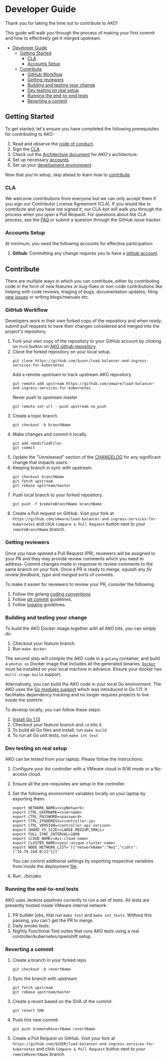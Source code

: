 # Developer Guide

Thank you for taking the time out to contribute to AKO!

This guide will walk you through the process of making your first commit and how
to effectively get it merged upstream.

- [Developer Guide](#developer-guide)
  - [Getting Started](#getting-started)
    - [CLA](#cla)
    - [Accounts Setup](#accounts-setup)
  - [Contribute](#contribute)
    - [GitHub Workflow](#github-workflow)
    - [Getting reviewers](#getting-reviewers)
    - [Building and testing your change](#building-and-testing-your-change)
    - [Dev testing on real setup](#dev-testing-on-real-setup)
    - [Running the end-to-end tests](#running-the-end-to-end-tests)
    - [Reverting a commit](#reverting-a-commit)

## Getting Started

To get started, let's ensure you have completed the following prerequisites for
contributing to AKO:
1. Read and observe the [code of conduct](CODE_OF_CONDUCT.md).
2. Sign the [CLA](#cla).
3. Check out the [Architecture document](/docs/architecture.md) for AKO's architecture.
4. Set up necessary [accounts](#accounts-setup).
5. Set up your [development environment](docs/manual-installation.md)

Now that you're setup, skip ahead to learn how to [contribute](#contribute). 

### CLA

We welcome contributions from everyone but we can only accept them if you sign
our Contributor License Agreement (CLA). If you would like to contribute and you
have not signed it, our CLA-bot will walk you through the process when you open
a Pull Request. For questions about the CLA process, see the
[FAQ](https://cla.vmware.com/faq) or submit a question through the GitHub issue
tracker.

### Accounts Setup

At minimum, you need the following accounts for effective participation:

1. **Github**: Committing any change requires you to have a [github
   account](https://github.com/join).


## Contribute

There are multiple ways in which you can contribute, either by contributing
code in the form of new features or bug-fixes or non-code contributions like
helping with code reviews, triaging of bugs, documentation updates, filing
[new issues](#filing-an-issue) or writing blogs/manuals etc.


### GitHub Workflow

Developers work in their own forked copy of the repository and when ready,
submit pull requests to have their changes considered and merged into the
project's repository.

1. Fork your own copy of the repository to your GitHub account by clicking on
   `Fork` button on [AKO github repository](https://github.com/vmware/load-balancer-and-ingress-services-for-kubernetes).
2. Clone the forked repository on your local setup.
    ```
    git clone https://github.com/$user/load-balancer-and-ingress-services-for-kubernetes
    ```
    Add a remote upstream to track upstream AKO repository.
    ```
    git remote add upstream https://github.com/vmware/load-balancer-and-ingress-services-for-kubernetes
    ```
    Never push to upstream master
    ```
    git remote set-url --push upstream no_push
    ```
3. Create a topic branch.
    ```
    git checkout -b branchName
    ```
4. Make changes and commit it locally.
    ```
    git add <modifiedFile>
    git commit
    ```
5. Update the "Unreleased" section of the [CHANGELOG](CHANGELOG.md) for any
   significant change that impacts users.
6. Keeping branch in sync with upstream.
    ```
    git checkout branchName
    git fetch upstream
    git rebase upstream/master
    ```
7. Push local branch to your forked repository.
    ```
    git push -f $remoteBranchName branchName
    ```
8. Create a Pull request on GitHub.
   Visit your fork at `https://github.com/vmware/load-balancer-and-ingress-services-for-kubernetes` and click
   `Compare & Pull Request` button next to your `remoteBranchName` branch.

### Getting reviewers

Once you have opened a Pull Request (PR), reviewers will be assigned to your
PR and they may provide review comments which you need to address.
Commit changes made in response to review comments to the same branch on your
fork. Once a PR is ready to merge, squash any *fix review feedback, typo*
and *merged* sorts of commits.

To make it easier for reviewers to review your PR, consider the following:
1. Follow the golang [coding conventions](https://github.com/golang/go/wiki/CodeReviewComments)
2. Follow [git commit](https://chris.beams.io/posts/git-commit/) guidelines.
3. Follow [logging](https://github.com/kubernetes/community/blob/master/contributors/devel/sig-instrumentation/logging.md) guidelines.

### Building and testing your change

To build the AKO Docker image together with all AKO bits, you can simply
do:

1. Checkout your feature branch.
2. Run `make docker`

The second step will compile the AKO code in a `golang` container, and build
a `photon os` Docker image that includes all the generated binaries. [`Docker`](https://docs.docker.com/install)
must be installed on your local machine in advance. Ensure your docker has `multi-stage-build` support.

Alternatively, you can build the AKO code in your local Go environment. The
AKO uses the [Go modules support](https://github.com/golang/go/wiki/Modules) which was introduced in Go 1.11. It
facilitates dependency tracking and no longer requires projects to live inside
the `$GOPATH`.

To develop locally, you can follow these steps:

 1. [Install Go 1.13](https://golang.org/doc/install)
 2. Checkout your feature branch and `cd` into it.
 3. To build all Go files and install, run `make build`
 4. To run all Go unit tests, run `make int_test`

### Dev testing on real setup

AKO can be tested from your laptop. Please follow the instructions:

 1. Configure your Avi controller with a VMware cloud in R/W mode or a No-access cloud.
 2. Ensure all the pre-requisites are setup in the controller.
 3. Set the following environment variables locally on your laptop by exporting them:

        export NETWORK_NAME=<vipNetwork>
        export CTRL_USERNAME=<username>
        export CTRL_PASSWORD=<password>
        export CTRL_IPADDRESS=<controller-ip>
        export CTRL_VERSION=<controller-api-version>
        export SHARD_VS_SIZE=<LARGE.MEDIUM,SMALL>
        export FULL_SYNC_INTERVAL=1800
        export CLOUD_NAME=<Avi-cloud-name>
        export CLUSTER_NAME=<your-unique-cluster-name>
        export NODE_NETWORK_LIST='[{"networkName":"Nw1","cidrs":["10.79.168.0/22"]}]'
        
     You can control additional settings by exporting respective variables from inside the deployment [file](https://github.com/vmware/load-balancer-and-ingress-services-for-kubernetes/templates/deployment.yaml).

  4. Run: ./bin/ako

### Running the end-to-end tests

AKO uses Jenkins pipelines currently to run a set of tests.
All tests are presently hosted inside VMware internal network:

 1. PR builder jobs, that run `make test` and `make int_tests`. Without this passing, you can't get the PR to merge.
 2. Daily smoke tests. 
 3. Nightly Functional Test suites that runs AKO tests using a real controller/kubernetes/openshift setup.

### Reverting a commit

1. Create a branch in your forked repo
    ```
    git checkout -b revertName
    ```
2. Sync the branch with upstream
    ```
    git fetch upstream
    git rebase upstream/master
    ```
3. Create a revert based on the SHA of the commit.
    ```
    git revert SHA
    ```
4. Push this new commit.
    ```
    git push $remoteRevertName revertName
    ```
5. Create a Pull Request on GitHub.
   Visit your fork at `https://github.com/$USER/load-balancer-and-ingress-services-for-kubernetes` and click
   `Compare & Pull Request` button next to your `remoteRevertName` branch.
